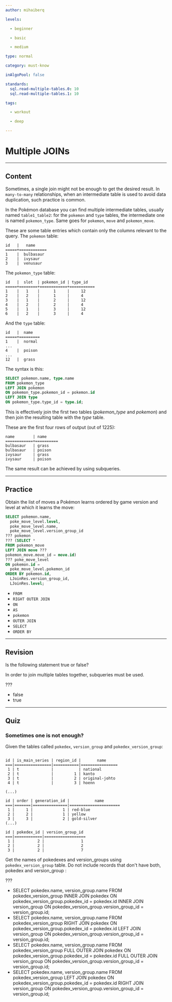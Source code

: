 ```yaml
---
author: mihaiberq

levels:

  - beginner

  - basic

  - medium

type: normal

category: must-know

inAlgoPool: false

standards:
  sql.read-multiple-tables.0: 10
  sql.read-multiple-tables.1: 10

tags:

  - workout

  - deep

---
```


# Multiple JOINs

---
## Content

Sometimes, a single join might not be enough to get the desired result. In `many-to-many` relationships, when an intermediate table is used to avoid data duplication, such practice is common.

In the Pokémon database you can find multiple intermediate tables, usually named `table1_table2`: for the `pokemon` and `type` tables, the intermediate one is named `pokemon_type`. Same goes for `pokemon`, `move` and `pokemon_move`.

These are some table entries which contain only the columns relevant to the query. The `pokemon` table:
```
id   |   name
=====+============
1    |  bulbasaur
2    |  ivysaur
3    |  venusaur
```

The `pokemon_type` table:
```
id   |  slot  | pokemon_id | type_id
=====+========+============+===========
1    |   1    |      1     |     12
2    |   2    |      1     |     4
3    |   1    |      2     |     12
4    |   2    |      2     |     4
5    |   1    |      3     |     12
6    |   2    |      3     |     4
```

And the `type` table:
```
id   |  name
=====+=========
1    |  normal
...
4    |  poison
...
12   |  grass
```

The syntax is this:
```sql
SELECT pokemon.name, type.name
FROM pokemon_type
LEFT JOIN pokemon
ON pokemon_type.pokemon_id = pokemon.id
LEFT JOIN type
ON pokemon_type.type_id = type.id;
```

This is effectively join the first two tables (*pokemon_type* and *pokemon*) and then join the resulting table with the *type* table.

These are the first four rows of output (out of 1225):
```
name        | name
============+==========
bulbasaur   | grass
bulbasaur   | poison
ivysaur     | grass
ivysaur     | poison
```

The same result can be achieved by using subqueries.

---
## Practice

Obtain the list of moves a Pokémon learns ordered by game version and level at which it learns the move:
```sql
SELECT pokemon.name,
  poke_move_level.level,
  poke_move_level.name,
  poke_move_level.version_group_id
??? pokemon
??? (SELECT *
FROM pokemon_move
LEFT JOIN move ???
pokemon_move.move_id = move.id)
??? poke_move_level
ON pokemon.id =
  poke_move_level.pokemon_id
ORDER BY pokemon.id,
  LJoinRes.version_group_id,
  LJoinRes.level;
```

* `FROM`
* `RIGHT OUTER JOIN`
* `ON`
* `AS`
* `pokemon`
* `OUTER JOIN`
* `SELECT`
* `ORDER BY`

---
## Revision

Is the following statement true or false?

In order to join multiple tables together, subqueries must be used.

???

* false
* true

---
## Quiz 
### Sometimes one is not enough?

Given the tables called `pokedex`, `version_group` and `pokedex_version_group`:

```

id | is_main_series | region_id |       name       
===|================|===========|================
 1 | t              |           | national
 2 | t              |         1 | kanto
 3 | t              |         2 | original-johto
 4 | t              |         3 | hoenn

(...)

id | order | generation_id |           name            
===|=======|===============|======================
 1 |     1 |             1 | red-blue
 2 |     2 |             1 | yellow
 3 |     3 |             2 | gold-silver
(...)

id | pokedex_id | version_group_id
===|============|==================
 1 |          2 |                1
 2 |          2 |                2
 3 |          2 |                7

```

Get the names of pokedexes and version_groups using `pokedex_version_group` table. Do not include records that don't have both, pokedex and version_group :

 ???

* SELECT pokedex.name, version_group.name FROM pokedex_version_group INNER JOIN pokedex ON pokedex_version_group.pokedex_id = pokedex.id INNER JOIN version_group ON pokedex_version_group.version_group_id = version_group.id;
* SELECT pokedex.name, version_group.name FROM pokedex_version_group RIGHT JOIN pokedex ON pokedex_version_group.pokedex_id = pokedex.id LEFT JOIN version_group ON pokedex_version_group.version_group_id = version_group.id;
* SELECT pokedex.name, version_group.name FROM pokedex_version_group FULL OUTER JOIN pokedex ON pokedex_version_group.pokedex_id = pokedex.id FULL OUTER JOIN version_group ON pokedex_version_group.version_group_id = version_group.id;
* SELECT pokedex.name, version_group.name FROM pokedex_version_group LEFT JOIN pokedex ON pokedex_version_group.pokedex_id = pokedex.id RIGHT JOIN version_group ON pokedex_version_group.version_group_id = version_group.id;
 
